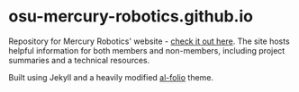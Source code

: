 # osu-mercury-robotics.github.io

Repository for Mercury Robotics' website - [check it out here](mercuryrobots.com). The site hosts helpful information for both members and non-members, including project summaries and a technical resources.

Built using Jekyll and a heavily modified [al-folio](https://github.com/alshedivat/al-folio) theme.
